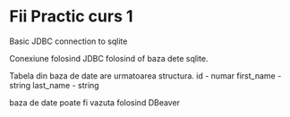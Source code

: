 # Fii Practic curs 1
Basic JDBC connection to sqlite

Conexiune folosind JDBC folosind of baza dete sqlite.

Tabela din baza de date are urmatoarea structura.
id - numar
first_name - string
last_name - string

baza de date poate fi vazuta folosind DBeaver

